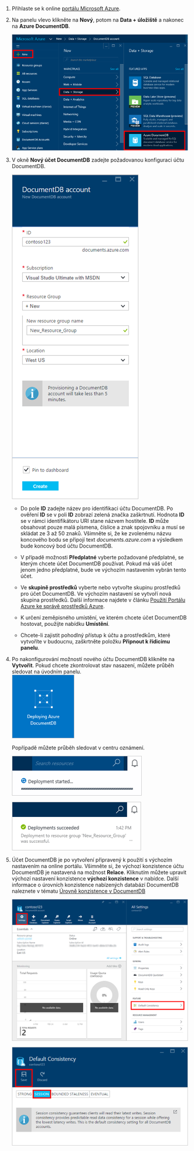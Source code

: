 1.  Přihlaste se k online [portálu Microsoft Azure](https://portal.azure.com/).
2.  Na panelu vlevo klikněte na **Nový**, potom na **Data + úložiště** a nakonec na **Azure DocumentDB**.

    ![Snímek obrazovky portálu Azure při vytváření databáze, zvýrazněné tlačítko Nový, v okně Vytvořit možnost Data + úložiště a v okně Data + úložiště možnost Azure DocumentDB](./media/documentdb-create-dbaccount/create-nosql-db-databases-json-tutorial-1.png)  

3. V okně **Nový účet DocumentDB** zadejte požadovanou konfiguraci účtu DocumentDB.

    ![Snímek obrazovky s oknem Nový DocumentDB](./media/documentdb-create-dbaccount/create-nosql-db-databases-json-tutorial-2.png)


    - Do pole **ID** zadejte název pro identifikaci účtu DocumentDB.  Po ověření **ID** se v poli **ID** zobrazí zelená značka zaškrtnutí. Hodnota **ID** se v rámci identifikátoru URI stane názvem hostitele. **ID** může obsahovat pouze malá písmena, číslice a znak spojovníku a musí se skládat ze 3 až 50 znaků. Všimněte si, že ke zvolenému názvu koncového bodu se připojí text *documents.azure.com* a výsledkem bude koncový bod účtu DocumentDB.

    - V případě možnosti **Předplatné** vyberte požadované předplatné, se kterým chcete účet DocumentDB používat. Pokud má váš účet jenom jedno předplatné, bude ve výchozím nastavením vybrán tento účet.

    - Ve **skupině prostředků** vyberte nebo vytvořte skupinu prostředků pro účet DocumentDB.  Ve výchozím nastavení se vytvoří nová skupina prostředků. Další informace najdete v článku [Použití Portálu Azure ke správě prostředků Azure](../articles/azure-portal/resource-group-portal.md).

    - K určení zeměpisného umístění, ve kterém chcete účet DocumentDB hostovat, použijte nabídku **Umístění**. 
    
    - Chcete-li zajistit pohodlný přístup k účtu a prostředkům, které vytvoříte v budoucnu, zaškrtněte položku **Připnout k řídicímu panelu**.  

4.  Po nakonfigurování možností nového účtu DocumentDB klikněte na **Vytvořit**. Pokud chcete zkontrolovat stav nasazení, můžete průběh sledovat na úvodním panelu.  
    ![Snímek obrazovky s dlaždicí Vytváření na úvodním panelu – Online tvůrce databází](./media/documentdb-create-dbaccount/create-nosql-db-databases-json-tutorial-3.png)  

    Popřípadě můžete průběh sledovat v centru oznámení.  

    ![Rychlé vytváření databází – snímek obrazovky s centrem oznámení, na kterém je vidět vytváření účtu DocumentDB](./media/documentdb-create-dbaccount/create-nosql-db-databases-json-tutorial-4.png)  

    ![Snímek obrazovky s centrem oznámení, na kterém je vidět úspěšné vytvoření účtu DocumentDB a jeho nasazení do skupiny prostředků – oznámení Online tvůrce databází](./media/documentdb-create-dbaccount/create-nosql-db-databases-json-tutorial-5.png)

5.  Účet DocumentDB je po vytvoření připravený k použití s výchozím nastavením na online portálu. Všimněte si, že výchozí konzistence účtu DocumentDB je nastavená na možnost **Relace**.  Kliknutím můžete upravit výchozí nastavení konzistence **výchozí konzistence** v nabídce. Další informace o úrovních konzistence nabízených databází DocumentDB naleznete v tématu [Úrovně konzistence v DocumentDB](../articles/azure-portal/resource-group-portal.md)

    ![Snímek obrazovky okna Skupina prostředků – začátek vývoje aplikace](./media/documentdb-create-dbaccount/create-nosql-db-databases-json-tutorial-6.png)  

    ![Snímek obrazovky okna Úroveň konzistence – konzistence relace](./media/documentdb-create-dbaccount/create-nosql-db-databases-json-tutorial-7.png)  

[Postup: Vytvoření účtu DocumentDB]: #Howto
[Další kroky]: #NextSteps
[documentdb-manage]:../articles/documentdb/documentdb-manage.md



<!---HONumber=Aug16_HO4-->


